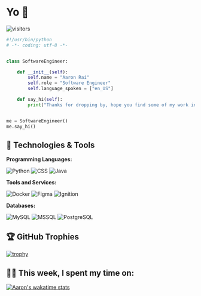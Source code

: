 # Yo 👋

![visitors](https://visitor-badge.laobi.icu/badge?page_id=aaronrai24)

```python
#!/usr/bin/python
# -*- coding: utf-8 -*-


class SoftwareEngineer:

    def __init__(self):
        self.name = "Aaron Rai"
        self.role = "Software Engineer"
        self.language_spoken = ["en_US"]

    def say_hi(self):
        print("Thanks for dropping by, hope you find some of my work interesting.")


me = SoftwareEngineer()
me.say_hi()
```

## 🔧 Technologies & Tools

**Programming Languages:**

![Python](https://img.shields.io/badge/Code-Python-informational?style=flat&logo=python&logoColor=white&color=6aa6f8)
![CSS](https://img.shields.io/badge/Code-CSS-informational?style=flat&logo=css3&logoColor=white&color=1572B6)
![Java](https://img.shields.io/badge/Code-Java-informational?style=flat&logo=java&logoColor=white&color=6aa6f8)


**Tools and Services:**

![Docker](https://img.shields.io/badge/Tools-Docker-informational?style=flat&logo=docker&logoColor=white&color=6aa6f8)
![Figma](https://img.shields.io/badge/Tools-Figma-informational?style=flat&logo=figma&logoColor=white&color=6aa6f8)
![Ignition](https://img.shields.io/badge/Platform-Ignition-informational?style=flat&color=6aa6f8)

**Databases:**

![MySQL](https://img.shields.io/badge/Database-MySQL-informational?style=flat&logo=mysql&logoColor=white&color=4479A1)
![MSSQL](https://img.shields.io/badge/Database-MSSQL-informational?style=flat&logo=microsoft-sql-server&logoColor=white&color=4479A1)
![PostgreSQL](https://img.shields.io/badge/Database-PostgreSQL-informational?style=flat&logo=postgresql&logoColor=white&color=4479A1)


## 🏆 GitHub Trophies

[![trophy](https://github-profile-trophy.vercel.app/?username=aaronrai24&theme=nord&column=7)](https://github.com/ryo-ma/github-profile-trophy)


## 👨‍💻 This week, I spent my time on:

[![Aaron's wakatime stats](https://github-readme-stats.vercel.app/api/wakatime?username=aaronrai24&line_height=27&title_color=6aa6f8&text_color=8a919a&icon_color=6aa6f8&bg_color=22272e)](https://github.com/anuraghazra/github-readme-stats)
